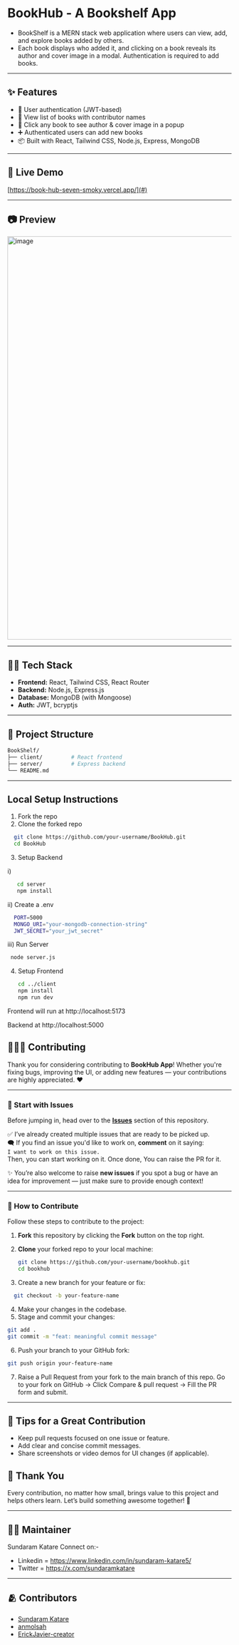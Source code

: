# BookHub - A Bookshelf App

- BookShelf is a MERN stack web application where users can view, add, and explore books added by others. 
- Each book displays who added it, and clicking on a book reveals its author and cover image in a modal. Authentication is required to add books.

---

## ✨ Features

- 🔐 User authentication (JWT-based)
- 📖 View list of books with contributor names
- 📌 Click any book to see author & cover image in a popup
- ➕ Authenticated users can add new books
- 📦 Built with React, Tailwind CSS, Node.js, Express, MongoDB

---

## 🚀 Live Demo

[https://book-hub-seven-smoky.vercel.app/](#)

---

## 📷 Preview

<img width="1902" height="905" alt="image" src="https://github.com/user-attachments/assets/ec53c019-8a73-49f2-91ab-7dc9a198f459" />

---

## 🧑‍💻 Tech Stack

- **Frontend:** React, Tailwind CSS, React Router
- **Backend:** Node.js, Express.js
- **Database:** MongoDB (with Mongoose)
- **Auth:** JWT, bcryptjs

---

## 📁 Project Structure

```bash
BookShelf/
├── client/         # React frontend
├── server/         # Express backend
└── README.md
```

---

## Local Setup Instructions

1. Fork the repo
2. Clone the forked repo
```bash
  git clone https://github.com/your-username/BookHub.git
  cd BookHub
```
3. Setup Backend
   
 i)
```bash
   cd server
   npm install
```
ii) Create a .env
```bash
  PORT=5000 
  MONGO_URI="your-mongodb-connection-string"
  JWT_SECRET="your_jwt_secret"
```
iii) Run Server
```bash
 node server.js
```

4. Setup Frontend
   ```bash
   cd ../client
   npm install
   npm run dev
   ```

Frontend will run at http://localhost:5173

Backend at http://localhost:5000

## 🧑‍🤝‍🧑 Contributing

Thank you for considering contributing to **BookHub App**! Whether you're fixing bugs, improving the UI, or adding new features — your contributions are highly appreciated. ❤️

---

### 📌 Start with Issues

Before jumping in, head over to the [**Issues**](../../issues) section of this repository.

✅ I’ve already created multiple issues that are ready to be picked up.  
🗨️ If you find an issue you'd like to work on, **comment** on it saying:  
`I want to work on this issue.`  
Then, you can start working on it. Once done, You can raise the PR for it.

✨ You’re also welcome to raise **new issues** if you spot a bug or have an idea for improvement — just make sure to provide enough context!

---

### 🚀 How to Contribute

Follow these steps to contribute to the project:

1. **Fork** this repository by clicking the **Fork** button on the top right.
2. **Clone** your forked repo to your local machine:

   ```bash
   git clone https://github.com/your-username/bookhub.git
   cd bookhub
   ```
3. Create a new branch for your feature or fix:
```bash
  git checkout -b your-feature-name
```

4. Make your changes in the codebase.
5. Stage and commit your changes:
```bash
git add .
git commit -m "feat: meaningful commit message"
```
6. Push your branch to your GitHub fork:
```bash
git push origin your-feature-name
```

7. Raise a Pull Request from your fork to the main branch of this repo.
Go to your fork on GitHub → Click Compare & pull request → Fill the PR form and submit.

---

## 📝 Tips for a Great Contribution
- Keep pull requests focused on one issue or feature.
- Add clear and concise commit messages.
- Share screenshots or video demos for UI changes (if applicable).
   
## 🙌 Thank You

Every contribution, no matter how small, brings value to this project and helps others learn.
Let’s build something awesome together! 🚀

---

## 🙋‍♂️ Maintainer
Sundaram Katare
Connect on:-
- Linkedin = https://www.linkedin.com/in/sundaram-katare5/
- Twitter = https://x.com/sundaramkatare

---

## 🫂 Contributors
- [Sundaram Katare](https://github.com/Sundaram-Katare)
- [anmolsah](https://github.com/anmolsah)
- [ErickJavier-creator](https://github.com/ErickJavier-creator)
